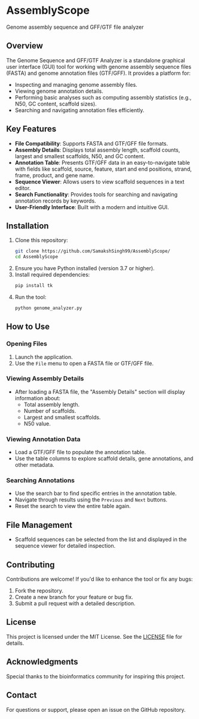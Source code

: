 # AssemblyScope
Genome assembly sequence and GFF/GTF file analyzer

## Overview
The Genome Sequence and GFF/GTF Analyzer is a standalone graphical user interface (GUI) tool for working with genome assembly sequence files (FASTA) and genome annotation files (GTF/GFF). It provides a platform for:

- Inspecting and managing genome assembly files.
- Viewing genome annotation details.
- Performing basic analyses such as computing assembly statistics (e.g., N50, GC content, scaffold sizes).
- Searching and navigating annotation files efficiently.

## Key Features
- **File Compatibility**: Supports FASTA and GTF/GFF file formats.
- **Assembly Details**: Displays total assembly length, scaffold counts, largest and smallest scaffolds, N50, and GC content.
- **Annotation Table**: Presents GTF/GFF data in an easy-to-navigate table with fields like scaffold, source, feature, start and end positions, strand, frame, product, and gene name.
- **Sequence Viewer**: Allows users to view scaffold sequences in a text editor.
- **Search Functionality**: Provides tools for searching and navigating annotation records by keywords.
- **User-Friendly Interface**: Built with a modern and intuitive GUI.

## Installation
1. Clone this repository:
   ```bash
   git clone https://github.com/SamakshSingh99/AssemblyScope/
   cd AssemblyScope
   ```
2. Ensure you have Python installed (version 3.7 or higher).
3. Install required dependencies:
   ```bash
   pip install tk
   ```
4. Run the tool:
   ```bash
   python genome_analyzer.py
   ```

## How to Use
### Opening Files
1. Launch the application.
2. Use the `File` menu to open a FASTA file or GTF/GFF file.

### Viewing Assembly Details
- After loading a FASTA file, the "Assembly Details" section will display information about:
  - Total assembly length.
  - Number of scaffolds.
  - Largest and smallest scaffolds.
  - N50 value.

### Viewing Annotation Data
- Load a GTF/GFF file to populate the annotation table.
- Use the table columns to explore scaffold details, gene annotations, and other metadata.

### Searching Annotations
- Use the search bar to find specific entries in the annotation table.
- Navigate through results using the `Previous` and `Next` buttons.
- Reset the search to view the entire table again.

## File Management
- Scaffold sequences can be selected from the list and displayed in the sequence viewer for detailed inspection.

## Contributing
Contributions are welcome! If you'd like to enhance the tool or fix any bugs:
1. Fork the repository.
2. Create a new branch for your feature or bug fix.
3. Submit a pull request with a detailed description.

## License
This project is licensed under the MIT License. See the [LICENSE](LICENSE) file for details.

## Acknowledgments
Special thanks to the bioinformatics community for inspiring this project.

## Contact
For questions or support, please open an issue on the GitHub repository.
